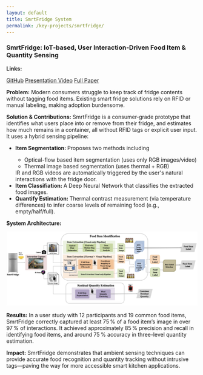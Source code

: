 ```yaml
---
layout: default
title: SmrtFridge System
permalink: /key-projects/smrtfridge/
---
```


<div class="project-details">
    <h3>SmrtFridge: IoT‑based, User Interaction‑Driven Food Item & Quantity Sensing</h3>
    <p><strong>Links:</strong></p>
    <div class="project-links">
      <a href="https://github.com/amit-smu/SmrtFridge-System" target="_blank">GitHub</a>
      <a href="https://www.youtube.com/watch?v=Scd7vlfSipw" target="_blank">Presentation Video</a>
      <a href="https://ink.library.smu.edu.sg/cgi/viewcontent.cgi?article=5649&context=sis_research" target="_blank">Full Paper</a>
    </div>
    <p><strong>Problem:</strong> Modern consumers struggle to keep track of fridge contents without tagging food items. Existing smart fridge solutions rely on RFID or manual labeling, making adoption burdensome.</p>
    <p><strong>Solution &amp; Contributions:</strong> SmrtFridge is a consumer‑grade prototype that identifies what users place into or remove from their fridge, and estimates how much remains in a container, all without RFID tags or explicit user input. It uses a hybrid sensing pipeline:</p>
    <ul>
        <li><strong>Item Segmentation: </strong>Proposes two methods including </li>
        <ul>
            <li>Optical-flow based item segmentation (uses only RGB images/video) </li>
            <li>Thermal image based segmentation (uses thermal + RGB) </li>
        </ul>
        IR and RGB videos are automatically triggered by the user's natural interactions with the fridge door.
        <li><strong>Item Classifiation: </strong>A Deep Neural Network that classifies the extracted food images.</li>
        <li><strong>Quantify Estimation: </strong>Thermal contrast measurement (via temperature differences) to infer coarse levels of remaining food (e.g., empty/half/full).</li>
    </ul>
    <p> <strong>System Architecture: </strong></p>
    <img src="/projects/images/smrtfridge_workflow.png"/>
    <p><strong>Results:</strong> In a user study with 12 participants and 19 common food items, SmrtFridge correctly captured at least 75 % of a food item’s image in over 97 % of interactions. It achieved approximately 85 % precision and recall in identifying food items, and around 75 % accuracy in three-level quantity estimation.</p>
    <p><strong>Impact:</strong> SmrtFridge demonstrates that ambient sensing techniques can provide accurate food recognition and quantity tracking without intrusive tags—paving the way for more accessible smart kitchen applications.</p>
</div>
